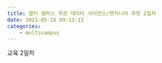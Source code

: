 ```yaml
---
title: 멀티 캠퍼스 주관 데이터 사이언스/엔지니어 과정 2일차
date: 2021-05-18 09:13:13
categories:
    - multicampus
---
```

교육 2일차
